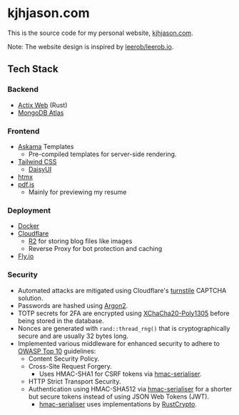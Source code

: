 # kjhjason.com

This is the source code for my personal website, [kjhjason.com](https://kjhjason.com).

Note: The website design is inspired by [leerob/leerob.io](https://github.com/leerob/leerob.io).

## Tech Stack

### Backend

- [Actix Web](https://github.com/actix/actix-web) (Rust)
- [MongoDB Atlas](https://www.mongodb.com/)

### Frontend

- [Askama](https://github.com/djc/askama) Templates
  - Pre-compiled templates for server-side rendering.
- [Tailwind CSS](https://tailwindcss.com/)
  - [DaisyUI](https://daisyui.com/)
- [htmx](https://github.com/bigskysoftware/htmx)
- [pdf.js](https://github.com/mozilla/pdf.js)
  - Mainly for previewing my resume

### Deployment

- [Docker](https://www.docker.com/)
- [Cloudflare](https://www.cloudflare.com/)
  - [R2](https://www.cloudflare.com/developer-platform/r2/) for storing blog files like images
  - Reverse Proxy for bot protection and caching
- [Fly.io](https://fly.io/)

### Security

- Automated attacks are mitigated using Cloudflare's [turnstile](https://www.cloudflare.com/products/turnstile/) CAPTCHA solution.
- Passwords are hashed using [Argon2](https://github.com/RustCrypto/password-hashes/tree/master/argon2).
- TOTP secrets for 2FA are encrypted using [XChaCha20-Poly1305](https://github.com/RustCrypto/AEADs/tree/master/chacha20poly1305) before being stored in the database.
- Nonces are generated with `rand::thread_rng()` that is cryptographically secure and are usually 32 bytes long.
- Implemented various middleware for enhanced security to adhere to [OWASP Top 10](https://owasp.org/www-project-top-ten/) guidelines:
  - Content Security Policy.
  - Cross-Site Request Forgery.
    - Uses HMAC-SHA1 for CSRF tokens via [hmac-serialiser](https://github.com/KJHJason/hmac-serialiser/tree/master/rust).
  - HTTP Strict Transport Security.
  - Authentication using HMAC-SHA512 via [hmac-serialiser](https://github.com/KJHJason/hmac-serialiser/tree/master/rust) for a shorter but secure tokens instead of using JSON Web Tokens (JWT).
    - [hmac-serialiser](https://github.com/KJHJason/hmac-serialiser/tree/master/rust) uses implementations by [RustCrypto](https://github.com/RustCrypto).
